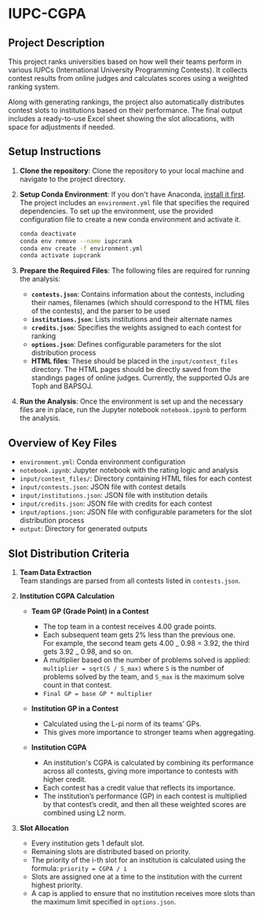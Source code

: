 # IUPC-CGPA

## Project Description

This project ranks universities based on how well their teams perform in various IUPCs (International University Programming Contests). It collects contest results from online judges and calculates scores using a weighted ranking system.

Along with generating rankings, the project also automatically distributes contest slots to institutions based on their performance. The final output includes a ready-to-use Excel sheet showing the slot allocations, with space for adjustments if needed.

## Setup Instructions

1. **Clone the repository**:
   Clone the repository to your local machine and navigate to the project directory.

2. **Setup Conda Environment**:
   If you don't have Anaconda, [install it first](https://www.anaconda.com/products/distribution).
   The project includes an `environment.yml` file that specifies the required dependencies. To set up the environment, use the provided configuration file to create a new conda environment and activate it.

   ```bash
   conda deactivate
   conda env remove --name iupcrank
   conda env create -f environment.yml
   conda activate iupcrank
   ```

3. **Prepare the Required Files**:
   The following files are required for running the analysis:

   - **`contests.json`**: Contains information about the contests, including their names, filenames (which should correspond to the HTML files of the contests), and the parser to be used
   - **`institutions.json`**: Lists institutions and their alternate names
   - **`credits.json`**: Specifies the weights assigned to each contest for ranking
   - **`options.json`**: Defines configurable parameters for the slot distribution process
   - **HTML files**: These should be placed in the `input/contest_files` directory. The HTML pages should be directly saved from the standings pages of online judges. Currently, the supported OJs are Toph and BAPSOJ.

4. **Run the Analysis**:
   Once the environment is set up and the necessary files are in place, run the Jupyter notebook `notebook.ipynb` to perform the analysis.

## Overview of Key Files

- `environment.yml`: Conda environment configuration
- `notebook.ipynb`: Jupyter notebook with the rating logic and analysis
- `input/contest_files/`: Directory containing HTML files for each contest
- `input/contests.json`: JSON file with contest details
- `input/institutions.json`: JSON file with institution details
- `input/credits.json`: JSON file with credits for each contest
- `input/options.json`: JSON file with configurable parameters for the slot distribution process
- `output`: Directory for generated outputs

## Slot Distribution Criteria

1. **Team Data Extraction**  
   Team standings are parsed from all contests listed in `contests.json`.

2. **Institution CGPA Calculation**

   - **Team GP (Grade Point) in a Contest**

     - The top team in a contest receives 4.00 grade points.
     - Each subsequent team gets 2% less than the previous one.  
       For example, the second team gets 4.00 _ 0.98 = 3.92, the third gets 3.92 _ 0.98, and so on.
     - A multiplier based on the number of problems solved is applied:
       `multiplier = sqrt(S / S_max)`
       where `S` is the number of problems solved by the team, and `S_max` is the maximum solve count in that contest.
     - `Final GP = base GP * multiplier`

   - **Institution GP in a Contest**

     - Calculated using the L-pi norm of its teams’ GPs.
     - This gives more importance to stronger teams when aggregating.

   - **Institution CGPA**
     - An institution's CGPA is calculated by combining its performance across all contests, giving more importance to contests with higher credit.
     - Each contest has a credit value that reflects its importance.
     - The institution’s performance (GP) in each contest is multiplied by that contest’s credit, and then all these weighted scores are combined using L2 norm.

3. **Slot Allocation**
   - Every institution gets 1 default slot.
   - Remaining slots are distributed based on priority.
   - The priority of the i-th slot for an institution is calculated using the formula: `priority = CGPA / i`
   - Slots are assigned one at a time to the institution with the current highest priority.
   - A cap is applied to ensure that no institution receives more slots than the maximum limit specified in `options.json`.
